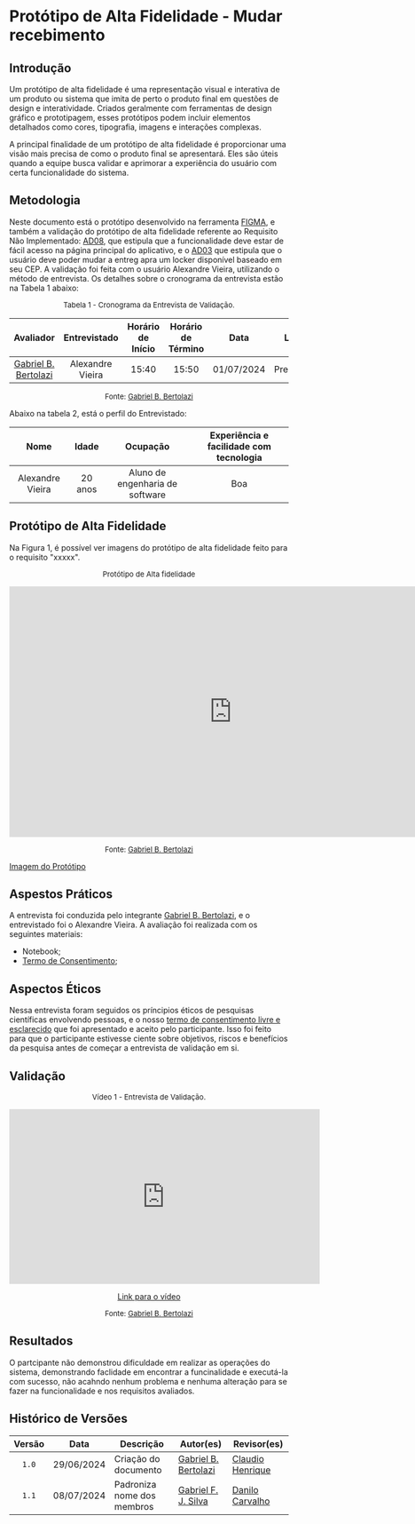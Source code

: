 # Protótipo de Alta Fidelidade - Mudar recebimento

## Introdução

Um protótipo de alta fidelidade é uma representação visual e interativa de um produto ou sistema que imita de perto o produto final em questões de design e interatividade. Criados geralmente com ferramentas de design gráfico e prototipagem, esses protótipos podem incluir elementos detalhados como cores, tipografia, imagens e interações complexas.

A principal finalidade de um protótipo de alta fidelidade é proporcionar uma visão mais precisa de como o produto final se apresentará. Eles são úteis quando a equipe busca validar e aprimorar a experiência do usuário com certa funcionalidade do sistema.

## Metodologia

Neste documento está o protótipo desenvolvido na ferramenta [FIGMA](https://www.figma.com/), e também a validação do protótipo de alta fidelidade referente ao  Requisito Não Implementado: [AD08](https://mmclovin.github.io/2024.1-App_Correios/elicitacao/requisitos_elicitados/#requisitos-nao-funcionais), que estipula que a funcionalidade deve estar de fácil acesso na página principal do aplicativo, e o [AD03](https://mmclovin.github.io/2024.1-App_Correios/elicitacao/requisitos_elicitados/#requisitos-funcionais) que estipula que o usuário deve poder mudar a entreg apra um locker disponível baseado em seu CEP. A validação foi feita com o usuário Alexandre Vieira, utilizando o método de entrevista. Os detalhes sobre o cronograma da entrevista estão na Tabela 1 abaixo:

<font size="2"><p style="text-align: center">Tabela 1 - Cronograma da Entrevista de Validação.</p></font>

<center>

|Avaliador|Entrevistado| Horário de Início| Horário de Término| Data| Local|
|:---:|:----:|:----:|:----:|:----:|:-----:|
|[Gabriel B. Bertolazi][GabrielBGH]| Alexandre Vieira | 15:40|15:50| 01/07/2024| Presencial|

</center>

<font size="2"><p style="text-align: center">Fonte: [Gabriel B. Bertolazi][GabrielBGH]</p></font>

Abaixo na tabela 2, está o perfil do Entrevistado:

|Nome| Idade| Ocupação| Experiência e facilidade com tecnologia|
|:---:|:----:|:----:|:----:|
|Alexandre Vieira| 20 anos | Aluno de engenharia de software | Boa |
 

## Protótipo de Alta Fidelidade

Na Figura 1, é possível ver imagens do protótipo de alta fidelidade feito para o requisito "xxxxx".

<font size="2"><p style="text-align: center">Protótipo de Alta fidelidade</p></font>

</center>

<iframe style="border: 1px solid rgba(0, 0, 0, 0.1);" width="800" height="450" src="https://www.figma.com/embed?embed_host=share&url=https%3A%2F%2Fwww.figma.com%2Fdesign%2F4pAFyg1TLzeZcTAjt33u5L%2FUntitled%3Fnode-id%3D0-1%26t%3DQLm7WFWyAkaTinUq-1" allowfullscreen></iframe>

<font size="2"><p style="text-align: center">Fonte: [Gabriel B. Bertolazi][GabrielBGH]</p></font>

[Imagem do Protótipo](../assets/prints_verificacao/elias/validacao_loja/prototipo_loja.png)

</center>



## Aspestos Práticos

A entrevista foi conduzida pelo integrante [Gabriel B. Bertolazi][GabrielBGH], e o entrevistado foi o Alexandre Vieira. A avaliação foi realizada com os seguintes materiais:

- Notebook;
- [Termo de Consentimento](../assets/prints_verificacao/gabrielB/Captura%20de%20tela%202024-07-01%20211111.png);


## Aspectos Éticos

Nessa entrevista foram seguidos os príncipios éticos de pesquisas científicas envolvendo pessoas, e o nosso [termo de consentimento livre e esclarecido](../assets/Termo_de_consentimento-imagem&voz.pdf) que foi apresentado e aceito pelo participante. Isso foi feito para que o participante estivesse ciente sobre objetivos, riscos e benefícios da pesquisa antes de começar a entrevista de validação em si.


## Validação

<font size="2"><p style="text-align: center">Vídeo 1 - Entrevista de Validação.</p></font>

<center>
    <iframe width="560" height="315" src="https://www.youtube.com/embed/Qi9Z0tbc8Wo?si=mXEc2y8xzRSe8JeO" title="YouTube video player" frameborder="0" allow="accelerometer; autoplay; clipboard-write; encrypted-media; gyroscope; picture-in-picture; web-share" referrerpolicy="strict-origin-when-cross-origin" allowfullscreen></iframe>
</center>

<p style="text-align: center">
    <a href="https://youtu.be/Qi9Z0tbc8Wo?si=FhEl0vAcPkOVoE-N"> Link para o vídeo </a>
</p>


<font size="2"><p style="text-align: center">Fonte: [Gabriel B. Bertolazi][GabrielBGH]</p></font>


## Resultados

O partcipante não demonstrou dificuldade em realizar as operações do sistema, demonstrando faclidade em encontrar a funcinalidade e executá-la com sucesso, não acahndo nenhum problema e nenhuma alteração para se fazer na funcionalidade e nos requisitos avaliados.

## Histórico de Versões

| Versão | Data | Descrição | Autor(es) | Revisor(es) |
| :----: | :--: | --------- | ----------- | ------ |
| `1.0`  | 29/06/2024 | Criação do documento | [Gabriel B. Bertolazi][GabrielBGH] | [Claudio Henrique][ClaudioGH] |
| `1.1`  | 08/07/2024 | Padroniza nome dos membros | [Gabriel F. J. Silva][GabrielFGH] | [Danilo Carvalho][DaniloGH]  |


[ClaudioGH]: https://github.com/claudiohsc
[DaniloGH]: https://github.com/Danilo-Carvalho-Antunes
[EliasGH]: https://github.com/EliasOliver21
[GabrielBGH]: https://github.com/Bertolazi
[GabrielFGH]: https://github.com/MMcLovin
[PabloGH]: https://github.com/pabloheika
[RicardoGH]: https://www.github.com/avmricardo
